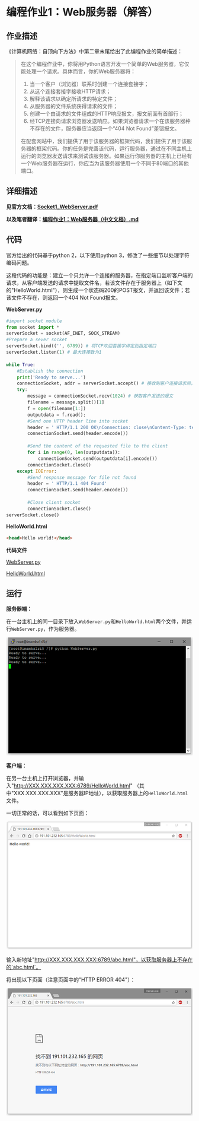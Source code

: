 # 编程作业1：Web服务器（解答）

## 作业描述

《计算机网络：自顶向下方法》中第二章末尾给出了此编程作业的简单描述：

> 在这个编程作业中，你将用Python语言开发一个简单的Web服务器，它仅能处理一个请求。具体而言，你的Web服务器将：
> 1. 当一个客户（浏览器）联系时创建一个连接套接字；
> 2. 从这个连接套接字接收HTTP请求；
> 3. 解释该请求以确定所请求的特定文件；
> 4. 从服务器的文件系统获得请求的文件；
> 5. 创建一个由请求的文件组成的HTTP响应报文，报文前面有首部行；
> 6. 经TCP连接向请求浏览器发送响应。如果浏览器请求一个在该服务器种不存在的文件，服务器应当返回一个“404 Not Found”差错报文。  
>
> 在配套网站中，我们提供了用于该服务器的框架代码，我们提供了用于该服务器的框架代码。你的任务是完善该代码，运行服务器，通过在不同主机上运行的浏览器发送请求来测试该服务器。如果运行你服务器的主机上已经有一个Web服务器在运行，你应当为该服务器使用一个不同于80端口的其他端口。

## 详细描述

**见官方文档：[Socket1_WebServer.pdf](Socket1_WebServer.pdf)**

**以及笔者翻译：[编程作业1：Web服务器（中文文档）.md](编程作业1：Web服务器（中文文档）.md)**


## 代码

官方给出的代码基于python 2，以下使用python 3，修改了一些细节以处理字符编码问题。

这段代码的功能是：建立一个只允许一个连接的服务器，在指定端口监听客户端的请求，从客户端发送的请求中提取文件名，若该文件存在于服务器上（如下文的"HelloWorld.html"），则生成一个状态码200的POST报文，并返回该文件；若该文件不存在，则返回一个404 Not Found报文。

**WebServer.py**

``` python
#import socket module
from socket import *
serverSocket = socket(AF_INET, SOCK_STREAM) 
#Prepare a sever socket 
serverSocket.bind(('', 6789)) # 将TCP欢迎套接字绑定到指定端口
serverSocket.listen(1) # 最大连接数为1

while True:
	#Establish the connection
	print('Ready to serve...')
	connectionSocket, addr = serverSocket.accept() # 接收到客户连接请求后，建立新的TCP连接套接字
	try:
		message = connectionSocket.recv(1024) # 获取客户发送的报文
		filename = message.split()[1]
		f = open(filename[1:])
		outputdata = f.read();
		#Send one HTTP header line into socket
		header = ' HTTP/1.1 200 OK\nConnection: close\nContent-Type: text/html\nContent-Length: %d\n\n' % (len(outputdata))
		connectionSocket.send(header.encode())

		#Send the content of the requested file to the client
		for i in range(0, len(outputdata)):
			connectionSocket.send(outputdata[i].encode())
		connectionSocket.close()
	except IOError:
		#Send response message for file not found
		header = ' HTTP/1.1 404 Found'
		connectionSocket.send(header.encode())
		
		#Close client socket
		connectionSocket.close()
serverSocket.close()
```

**HelloWorld.html**

```html
<head>Hello world!</head>
```

**代码文件**

[WebServer.py](source/WebServer.py)

[HelloWorld.html](source/HelloWorld.html)

## 运行

**服务器端：**

在一台主机上的同一目录下放入`WebServer.py`和`HelloWorld.html`两个文件，并运行`WebServer.py`，作为服务器。

![](image/WebServer.png)

**客户端：**

在另一台主机上打开浏览器，并输入"http://XXX.XXX.XXX.XXX:6789/HelloWorld.html" （其中"XXX.XXX.XXX.XXX"是服务器IP地址），以获取服务器上的`HelloWorld.html`文件。

一切正常的话，可以看到如下页面：

![](image/Browser1.png)

输入新地址"http://XXX.XXX.XXX.XXX:6789/abc.html"，以获取服务器上不存在的`abc.html`。

将出现以下页面（注意页面中的"HTTP ERROR 404"）：

![](image/Browser2.png)